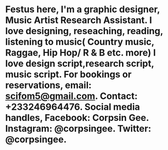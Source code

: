 # Festus here, I'm a graphic designer, Music Artist Research Assistant. I love designing, reseaching, reading, listening to music( Country music, Raggae, Hip Hop/ R & B etc. more) I love design script,research script, music script. For bookings or reservations, email: scifom5@gmail.com. Contact: +233246964476. Social media handles, Facebook: Corpsin Gee. Instagram: @corpsingee. Twitter: @corpsingee.
